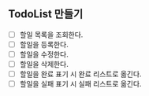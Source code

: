 ## TodoList 만들기

- [ ] 할일 목록을 조회한다.
- [ ] 할일을 등록한다.
- [ ] 할일을 수정한다. 
- [ ] 할일을 삭제한다.
- [ ] 할일을 완료 표기 시 완료 리스트로 옮긴다.
- [ ] 할일을 실패 표기 시 실패 리스트로 옮긴다.